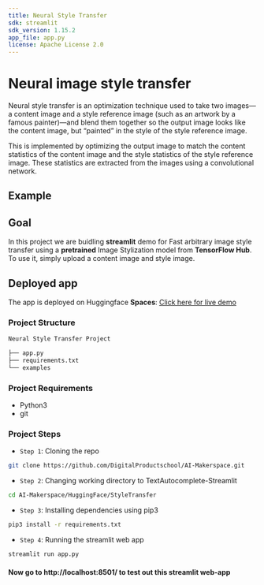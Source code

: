 ```yaml
---
title: Neural Style Transfer
sdk: streamlit
sdk_version: 1.15.2
app_file: app.py
license: Apache License 2.0
---
```


# Neural image style transfer

Neural style transfer is an optimization technique used to take two images—a content image and a style reference image (such as an artwork by a famous painter)—and blend them together so the output image looks like the content image, but “painted” in the style of the style reference image.

This is implemented by optimizing the output image to match the content statistics of the content image and the style statistics of the style reference image. These statistics are extracted from the images using a convolutional network.

## Example

## Goal

In this project we are buidling **streamlit** demo for Fast arbitrary image style transfer using a **pretrained** Image Stylization model from **TensorFlow Hub**. To use it, simply upload a content image and style image.

## Deployed app

The app is deployed on Huggingface **Spaces**: [Click here for live demo](https://huggingface.co/spaces/SudhanshuBlaze/neural-style-transfer-streamlit)

### Project Structure

```bash
Neural Style Transfer Project

├── app.py
├── requirements.txt
└── examples
```

### Project Requirements

- Python3
- git

### Project Steps

- `Step 1`: Cloning the repo

```bash
git clone https://github.com/DigitalProductschool/AI-Makerspace.git
```

- `Step 2`: Changing working directory to TextAutocomplete-Streamlit

```bash
cd AI-Makerspace/HuggingFace/StyleTransfer
```

- `Step 3`: Installing dependencies using pip3

```bash
pip3 install -r requirements.txt
```

- `Step 4`: Running the streamlit web app

```bash
streamlit run app.py
```

#### Now go to http://localhost:8501/ to test out this streamlit web-app

